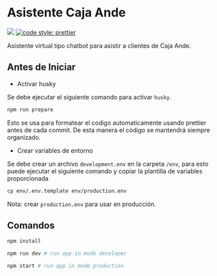 # Asistente Caja Ande

[![](https://img.shields.io/badge/types-TypeScript-blue?style=for-the-badge)](https://www.typescriptlang.org)
[![code style: prettier](https://img.shields.io/badge/code_style-prettier-ff69b4.svg?style=for-the-badge)](https://prettier.io)

Asistente virtual tipo chatbot para asistir a clientes de Caja Ande.

## Antes de Iniciar

- Activar husky

Se debe ejecutar el siguiente comando para activar `husky`.

```sh
npm run prepare
```

Esto se usa para formatear el codigo automaticamente usando prettier antes de cada commit. De esta manera el código se mantendrá siempre organizado.

- Crear variables de entorno

Se debe crear un archivo `development.env` en la carpeta `/env`, para esto
puede ejecutar el siguiente comando y copiar la plantilla de variables proporcionada

```sh
cp env/.env.template env/production.env
```

Nota: crear `production.env` para usar en producción.

## Comandos

```sh
npm install

npm run dev # run app in mode developer

npm start # run app in mode production
```
